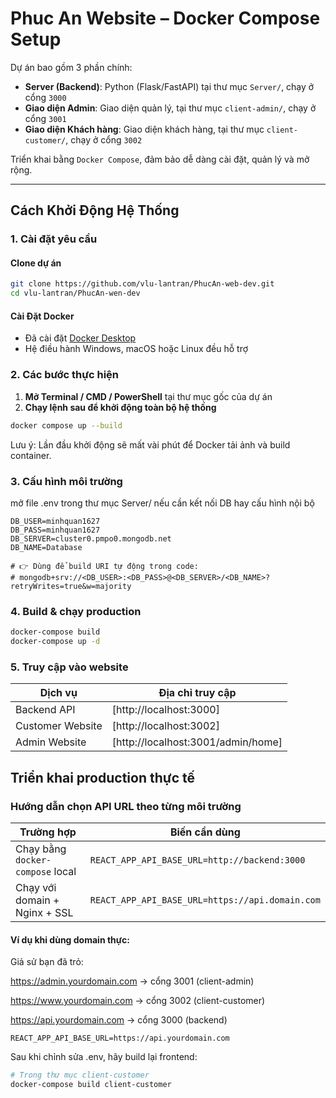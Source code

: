# Phuc An Website – Docker Compose Setup

Dự án bao gồm 3 phần chính:

- **Server (Backend)**: Python (Flask/FastAPI) tại thư mục `Server/`, chạy ở cổng `3000`
- **Giao diện Admin**: Giao diện quản lý, tại thư mục `client-admin/`, chạy ở cổng `3001`
- **Giao diện Khách hàng**: Giao diện khách hàng, tại thư mục `client-customer/`, chạy ở cổng `3002`

Triển khai bằng `Docker Compose`, đảm bảo dễ dàng cài đặt, quản lý và mở rộng.

---

## Cách Khởi Động Hệ Thống

### 1. Cài đặt yêu cầu
#### Clone dự án
```bash
git clone https://github.com/vlu-lantran/PhucAn-web-dev.git
cd vlu-lantran/PhucAn-wen-dev 
```
#### Cài Đặt Docker
- Đã cài đặt [Docker Desktop](https://www.docker.com/products/docker-desktop/)
- Hệ điều hành Windows, macOS hoặc Linux đều hỗ trợ

### 2. Các bước thực hiện
1. **Mở Terminal / CMD / PowerShell** tại thư mục gốc của dự án
2. **Chạy lệnh sau để khởi động toàn bộ hệ thống**

```bash
docker compose up --build
```
Lưu ý: Lần đầu khởi động sẽ mất vài phút để Docker tải ảnh và build container.

### 3. Cấu hình môi trường
mở file .env trong thư mục Server/ nếu cần kết nối DB hay cấu hình nội bộ 
```env
DB_USER=minhquan1627
DB_PASS=minhquan1627
DB_SERVER=cluster0.pmpo0.mongodb.net
DB_NAME=Database

# 👉 Dùng để build URI tự động trong code:
# mongodb+srv://<DB_USER>:<DB_PASS>@<DB_SERVER>/<DB_NAME>?retryWrites=true&w=majority
```

### 4. Build & chạy production

```bash
docker-compose build
docker-compose up -d
```

### 5. Truy cập vào website

| Dịch vụ          | Địa chỉ truy cập                                          |
| ---------------- | ----------------------------------------------------------|
| Backend API      | [http://localhost:3000]                                   |
| Customer Website | [http://localhost:3002]                                   |
| Admin Website    | [http://localhost:3001/admin/home]                        |

## Triển khai production thực tế

### Hướng dẫn chọn API URL theo từng môi trường


| Trường hợp                       | Biến cần dùng                                   |
| -------------------------------- | ----------------------------------------------- |
| Chạy bằng `docker-compose` local | `REACT_APP_API_BASE_URL=http://backend:3000`    |
| Chạy với domain + Nginx + SSL    | `REACT_APP_API_BASE_URL=https://api.domain.com` |

#### Ví dụ khi dùng domain thực:
Giả sử bạn đã trỏ:

https://admin.yourdomain.com → cổng 3001 (client-admin)

https://www.yourdomain.com → cổng 3002 (client-customer)

https://api.yourdomain.com → cổng 3000 (backend)

```env
REACT_APP_API_BASE_URL=https://api.yourdomain.com
```
Sau khi chỉnh sửa .env, hãy build lại frontend:
```bash
# Trong thư mục client-customer
docker-compose build client-customer




